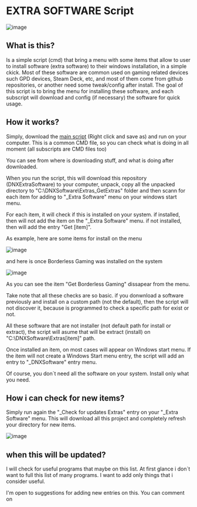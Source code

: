 # EXTRA SOFTWARE Script

![image](https://github.com/Deen0X/DNXExtraSoftware/assets/3720302/6635f8c7-92e2-44d6-8e3d-cd9f63f10cb4)

## What is this?

Is a simple script (cmd) that bring a menu with some items that allow to user to install software (extra software) to their windows installation, in a simple ckick.
Most of these software are common used on gaming related devices such GPD devices, Steam Deck, etc, and most of them come from github repositories, or another need some tweak/config after install.
The goal of this script is to bring the menu for installing these software, and each subscript will download and config (if necessary) the software for quick usage.

## How it works? 

Simply, download the [main script](https://github.com/Deen0X/DNXExtraSoftware/raw/main/_GetExtras/UpdateExtras.cmd) (Right click and save as) and run on your computer. This is a common CMD file, so you can check what is doing in all moment (all subscripts are CMD files too)

You can see from where is downloading stuff, and what is doing after downloaded.

When you run the script, this will download this repository (DNXExtraSoftware) to your computer, unpack, copy all the unpacked directory to "C:\DNXSoftware\Extras\_GetExtras" folder and then scann for each item for adding to "_Extra Software" menu on your windows start 
menu.

For each item, it will check if this is installed on your system. if installed, then will not add the item on the "_Extra Software" menu. if not installed, then will add the entry "Get [item]".

As example, here are some items for install on the menu

![image](https://github.com/Deen0X/DNXExtraSoftware/assets/3720302/807aaf74-406d-4b37-9604-73fd46a19082)

and here is once Borderless Gaming was installed on the system

![image](https://github.com/Deen0X/DNXExtraSoftware/assets/3720302/3e81aa13-dd79-4814-aecb-64f4c1158d36)

As you can see the item "Get Borderless Gaming" dissapear from the menu.

Take note that all these checks are so basic. if you donwnload a software previously and install on a custom path (not the default), then the script will not discover it, because is programmed to check a specific path for exist or not.

All these software that are not installer (not default path for install or extract), the script will asume that will be extract (install) on "C:\DNXSoftware\Extras\[item]" path.

Once installed an item, on most cases will appear on Windows start menu. If the item will not create a Windows Start menu entry, the script will add an entry to "_DNXSoftware" entry menu.

Of course, you don´t need all the software on your system. Install only what you need.

## How i can check for new items?

Simply run again the "_Check for updates Extras" entry on your "_Extra Software" menu. This will download all this project and completely refresh your directory for new items.

![image](https://github.com/Deen0X/DNXExtraSoftware/assets/3720302/389ba847-ae8a-44b8-8feb-dce4336bb163)

## when this will be updated?

I will check for useful programs that maybe on this list. At first glance i don´t want to full this list of many programs. I want to add only things that i consider useful.

I'm open to suggestions for adding new entries on this. You can comment on 
